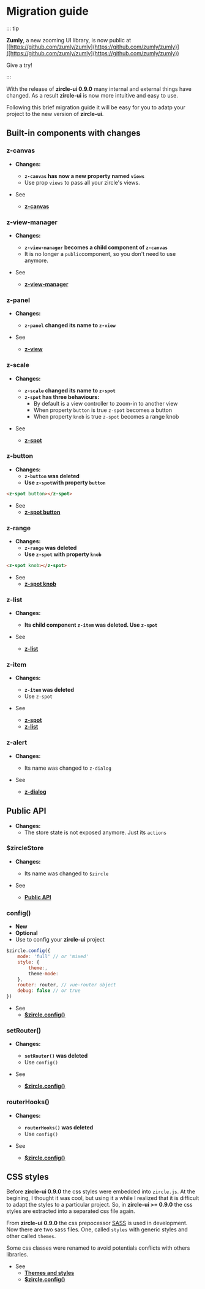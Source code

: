 # Migration guide

::: tip

**Zumly**, a new zooming UI library, is now public at [[https://github.com/zumly/zumly](https://github.com/zumly/zumly)]([https://github.com/zumly/zumly](https://github.com/zumly/zumly))

Give a try!

:::


With the release of **zircle-ui 0.9.0** many internal and external things have changed. As a result **zircle-ui** is now more intuitive and easy to use.

Following this brief migration guide it will be easy for you to adatp your project to the new version of **zircle-ui**.

## Built-in components with changes

### z-canvas

- **Changes:**
	- **`z-canvas` has now a new property named `views`**
	- Use prop `views` to pass all your zircle's views.

- See
	- [**z-canvas**](/api/z-canvas.html)

### z-view-manager
- **Changes:**
	- **`z-view-manager` becomes a child component of `z-canvas`**
	- It is no longer a `public`component, so you don't need to use anymore.

- See
	- [**z-view-manager**](/api/z-view-manager.html)

### z-panel
- **Changes:**
	- **`z-panel` changed its name to `z-view`**

- See
	- [**z-view**](/api/z-view.html)

### z-scale
- **Changes:**
	- **`z-scale` changed its name to `z-spot`**
	- **`z-spot` has three behaviours:**
		- By default is a view controller to zoom-in to another view
		- When property `button` is true `z-spot` becomes a button
		- When property `knob` is true `z-spot` becomes a range knob

- See
	- [**z-spot**](/api/z-spot.html)

### z-button
- **Changes:**
	- **`z-button` was deleted**
	- **Use `z-spot`with property `button`**

```html
<z-spot button></z-spot>
```

- See
	- [**z-spot button**](/api/z-spot.html#z-spot-as-button)

### z-range
- **Changes:**
	- **`z-range` was deleted**
	- **Use `z-spot` with property `knob`**

```html
<z-spot knob></z-spot>
```
- See
	- [**z-spot knob**](/api/z-spot.html#z-spot-as-knob)

### z-list
- **Changes:**
	- **Its child component `z-item` was deleted. Use `z-spot`**

- See
	- [**z-list**](/api/z-list.html)

### z-item
- **Changes:**
	- **`z-item` was deleted**
	- Use `z-spot` 

- See
	- [**z-spot**](/api/z-spot.html)
	- [**z-list**](/api/z-list.html)

### z-alert
- **Changes:**
	- Its name was changed to `z-dialog`

- See
	- [**z-dialog**](/api/z-dialog.html)

## Public API
- **Changes:**
	- The store state is not exposed anymore. Just its `actions`

### $zircleStore
- **Changes:**
	- Its name was changed to `$zircle`

- See
	- [**Public API**](/api/public-api.html)

### config()
- **New**
- **Optional**
- Use to config your **zircle-ui** project

```js
$zircle.config({
	mode: 'full' // or 'mixed'
	style: {
		theme:,
		theme-mode:
	},
	router: router, // vue-router object
	debug: false // or true
})
```

- See
	- [**$zircle.config()**](/api/public-api.html#config)

### setRouter() 
- **Changes:**
	- **`setRouter()` was deleted**
	- Use `config()`

- See
	- [**$zircle.config()**](/api/public-api.html#config)

### routerHooks() 
- **Changes:**
	- **`routerHooks()` was deleted**
	- Use `config()`

- See
	- [**$zircle.config()**](/api/public-api.html#config)	

## CSS styles
Before **zircle-ui 0.9.0** the css styles were embedded into `zircle.js`. At the begining, I thought it was cool, but using it a while I realized that it is difficult to adapt the styles to a particular project. So, in **zircle-ui >= 0.9.0** the css styles are extracted into a separated css file again.

From **zircle-ui 0.9.0** the css prepocessor [SASS](http://sass-lang.com/) is used in development. Now there are two sass files. One, called `styles` with generic styles and other called `themes`. 

Some css classes were renamed to avoid potentials conflicts with others libraries.

- See
	- [**Themes and styles**](/guide/themes-styles-and-colors.html) 
	- [**$zircle.config()**](/api/public-api.html#config)


